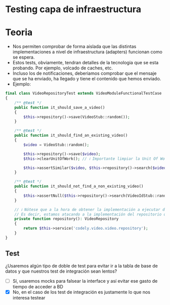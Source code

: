 # Testing capa de infraestructura

# Teoria
* Nos permiten comprobar de forma aislada que las distintas implementaciones a nivel de infraestructura (adapters) funcionan como se espera.
* Estos tests, obviamente, tendran detalles de la tecnologia que se esta probando. Por ejemplo, volcado de caches, etc.
* Incluso los de notificaciones, deberiamos comprobar que el mensaje que se ha enviado, ha llegado y tiene el contenido que hemos enviado.
* Ejemplo:
```php
final class VideoRepositoryTest extends VideoModuleFunctionalTestCase
{
    /** @test */
    public function it_should_save_a_video()
    {
        $this->repository()->save(VideoStub::random());
    }

    /** @test */
    public function it_should_find_an_existing_video()
    {
        $video = VideoStub::random();

        $this->repository()->save($video);
        $this->clearUnitOfWork(); // ℹ️ Importante limpiar la Unit Of Work para evitar que al hacer el search quien nos devuelva el vídeo sea el ORM en base a lo que tiene ya en memória debido a haberlo guardado.

        $this->assertSimilar($video, $this->repository()->search($video->id()));
    }

    /** @test */
    public function it_should_not_find_a_non_existing_video()
    {
        $this->assertNull($this->repository()->search(VideoIdStub::random()));
    }

    // ℹ️ Nótese que a la hora de obtener la implementación a ejecutar del repositorio lo hacemos en base al contenedor de dependencias de producción.
    // Es decir, estamos atacando a la implementación del repositorio que usamos en producción.
    private function repository(): VideoRepository
    {
        return $this->service('codely.video.video.repository');
    }
}
```

## Test
¿Usaremos algún tipo de doble de test para evitar ir a la tabla de base de datos y que nuestros test de integración sean lentos?
- [ ] Sí, usaremos mocks para falsear la interface y así evitar ese gasto de tiempo de acceder a BD
- [x] No, en el caso de los test de integración es justamente lo que nos interesa testear
